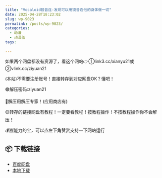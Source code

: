 ```yaml
---
title: "Vocaloid镜音连-发现可以用镜音连他的身体做一切"
date: 2025-04-28T18:23:02
slug: wp-9023
permalink: /posts/wp-9023/
categories:
  - 动漫
  - 动漫盖
tags:

---
```


如果两个网盘都没有资源了，看这个网站👉①link3.cc/xianyu21或②vlink.cc/ziyuan21

(本站)不需要注册账号！直接转存到对应网盘OK？懂吧！

🟢解压密码:ziyuan21

🔵解压用解压专家！(应用商店有)

🟡转存的链接网盘有教程！一定要看教程！按教程操作！不按教程操作你不会解压！

💰🈶能力的宝，可以点左下角赞赏支持一下网站运行

## 📦 下载链接
- [百度网盘](https://blziyuan21.com/pay-download/9023?key=887128089b&down_id=0)
- [本地下载](https://blziyuan21.com/pay-download/9023?key=887128089b&down_id=1)

